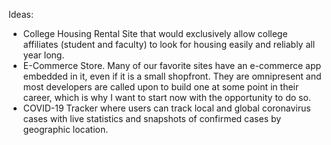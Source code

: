 Ideas:
- College Housing Rental Site that would exclusively allow college affiliates (student and faculty) to look for housing easily and reliably all year long.
- E-Commerce Store. Many of our favorite sites have an e-commerce app embedded in it, even if it is a small shopfront. They are omnipresent and most developers are called upon to build one at some point in their career, which is why I want to start now with the opportunity to do so.
- COVID-19 Tracker where users can track local and global coronavirus cases with live statistics and snapshots of confirmed cases by geographic location.
